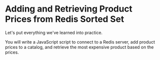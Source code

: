 # Adding and Retrieving Product Prices from Redis Sorted Set

Let's put everything we've learned into practice.

You will write a JavaScript script to connect to a Redis server, add product prices to a catalog, and retrieve the most expensive product based on the prices.